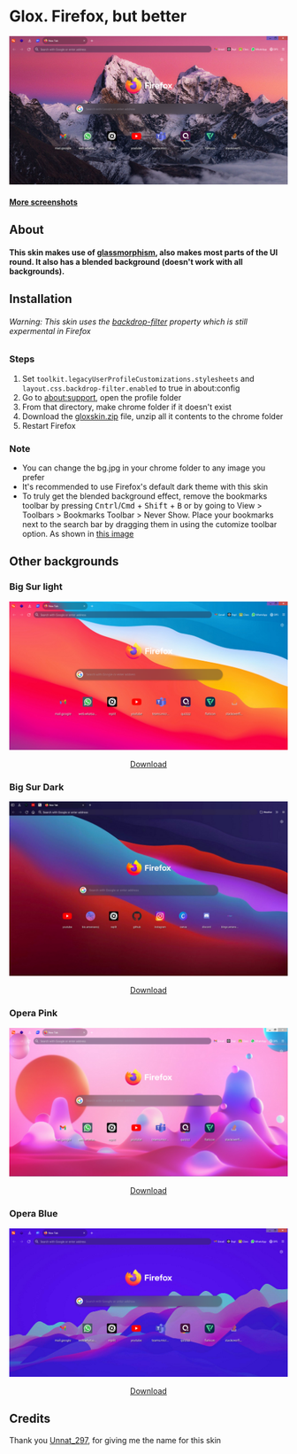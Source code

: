 # Glox. Firefox, but better
![New Tab](https://raw.githubusercontent.com/tomatopickle/Glox/main/screenshots/newtab.PNG)
#### [More screenshots](https://github.com/tomatopickle/Glox/tree/main/screenshots)
## About
#### This skin makes use of [glassmorphism](https://uxdesign.cc/glassmorphism-in-user-interfaces-1f39bb1308c9?gi=505b8b61b4df), also makes most parts of the UI round. It also has a blended background (doesn't work with all backgrounds).
## Installation
###### Warning: This skin uses the [backdrop-filter](https://caniuse.com/?search=backdrop-filter) property which is still expermental in Firefox

 ### Steps
 1. Set `toolkit.legacyUserProfileCustomizations.stylesheets` and `layout.css.backdrop-filter.enabled` to true in about:config
 2. Go to [about:support](about:support), open the profile folder
 3. From that directory, make chrome folder if it doesn't exist
 4. Download the [gloxskin.zip](https://github.com/tomatopickle/Glox/blob/main/gloxskin.zip) file, unzip all it contents to the chrome folder
 5. Restart Firefox

### Note
- You can change the bg.jpg in your chrome folder to any image you prefer
- It's recommended to use Firefox's default dark theme with this skin
- To truly get the blended background effect, remove the bookmarks toolbar by pressing <kbd>Cntrl</kbd>/<kbd>Cmd</kbd>   + <kbd>Shift</kbd>  + <kbd>B</kbd> or by going to View > Toolbars > Bookmarks Toolbar > Never Show. Place your bookmarks next to the search bar by dragging them in using the cutomize toolbar option. As shown in [this image](https://raw.githubusercontent.com/tomatopickle/Glox/main/screenshots/newtab.PNG)

## Other backgrounds
<h3>Big Sur light</h3>
 <img src="https://raw.githubusercontent.com/tomatopickle/Glox/main/screenshots/themes/big-sur-light/newtab.PNG" alt="Big Sur Light"/>
<p align="center"><a href="https://github.com/tomatopickle/Glox/blob/main/screenshots/themes/big-sur-light/bg.jpg">Download</a></p>
<h3>Big Sur Dark</h3>
<img src="https://raw.githubusercontent.com/tomatopickle/Glox/main/screenshots/themes/big-sur-dark/newtab.jpg" alt="Big Sur Dark"/>
<p align="center"><a href="https://github.com/tomatopickle/Glox/blob/main/screenshots/themes/big-sur-dark/bg.jpg">Download</a></p>
<h3>Opera Pink</h3>
<img src="https://raw.githubusercontent.com/tomatopickle/Glox/main/screenshots/themes/opera-pink/newtab.PNG" alt="Opera Pink"/>
<p align="center"><a href="https://github.com/tomatopickle/Glox/blob/main/screenshots/themes/opera-pink/bg.jpg">Download</a></p>
<h3>Opera Blue</h3>
<img src="https://raw.githubusercontent.com/tomatopickle/Glox/main/screenshots/themes/opera-blue/newtab.PNG" alt="Opera Pink"/>
<p align="center"><a href="https://github.com/tomatopickle/Glox/blob/main/screenshots/themes/opera-blue/bg.jpg">Download</a></p>
<h2>Credits</h2>
Thank you <a href="https://www.reddit.com/u/Unnat_297/">Unnat_297</a>, for giving me the name for this skin
